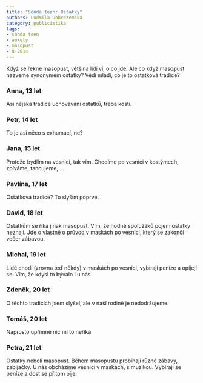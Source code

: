```yaml
---
title: "Sonda teen: Ostatky"
authors: Ludmila Dobrozemská
category: publicistika
tags:
- sonda teen
- ankety
- masopust
- 8-2014
---
```


Když se řekne masopust, většina lidí ví, o co jde. Ale co když masopust nazveme synonymem ostatky? Vědí mladí, co je to ostatková tradice?

### Anna, 13 let
Asi nějaká tradice uchovávání ostatků, třeba kostí.

### Petr, 14 let
To je asi něco s exhumací, ne?

### Jana, 15 let
Protože bydlím na vesnici, tak vím. Chodíme po vesnici v kostýmech, zpíváme, tancujeme, …

### Pavlína, 17 let
Ostatková tradice? To slyším poprvé.

### David, 18 let
Ostatkům se říká jinak masopust. Vím, že hodně spolužáků pojem ostatky neznají. Jde o vlastně o průvod v maskách po vesnici, který se zakončí večer zábavou.

### Michal, 19 let
Lidé chodí (zrovna teď někdy) v maskách po vesnici, vybírají peníze a opíjejí se. Vím, že kdysi to bývalo i u nás.

### Zdeněk, 20 let
O těchto tradicích jsem slyšel, ale v naší rodině je nedodržujeme.

### Tomáš, 20 let
Naprosto upřímně nic mi to neříká.

### Petra, 21 let
Ostatky neboli masopust. Během masopustu probíhají různé zábavy, zabijačky. U nás obcházíme vesnici v maskách, s muzikou. Vybírají se peníze a dost se přitom pije.